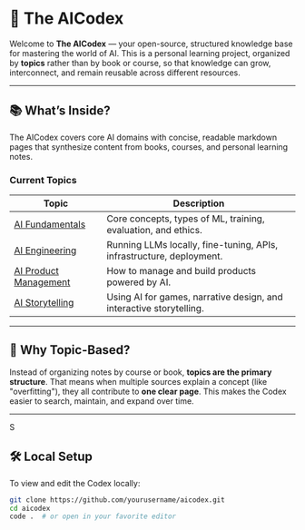 # 🤖 The AICodex

Welcome to **The AICodex** — your open-source, structured knowledge base for mastering the world of AI. This is a personal learning project, organized by **topics** rather than by book or course, so that knowledge can grow, interconnect, and remain reusable across different resources.

---

## 📚 What’s Inside?

The AICodex covers core AI domains with concise, readable markdown pages that synthesize content from books, courses, and personal learning notes.

### Current Topics

| Topic | Description |
|-------|-------------|
| [AI Fundamentals](topics/ai-fundamentals/README.md) | Core concepts, types of ML, training, evaluation, and ethics. |
| [AI Engineering](topics/ai-engineering/README.md) | Running LLMs locally, fine-tuning, APIs, infrastructure, deployment. |
| [AI Product Management](topics/ai-product-management/README.md) | How to manage and build products powered by AI. |
| [AI Storytelling](topics/ai-storytelling/README.md) | Using AI for games, narrative design, and interactive storytelling. |

---

## 🧠 Why Topic-Based?

Instead of organizing notes by course or book, **topics are the primary structure**. That means when multiple sources explain a concept (like "overfitting"), they all contribute to **one clear page**. This makes the Codex easier to search, maintain, and expand over time.

---
S
## 🛠️ Local Setup

To view and edit the Codex locally:

```bash
git clone https://github.com/yourusername/aicodex.git
cd aicodex
code .  # or open in your favorite editor
